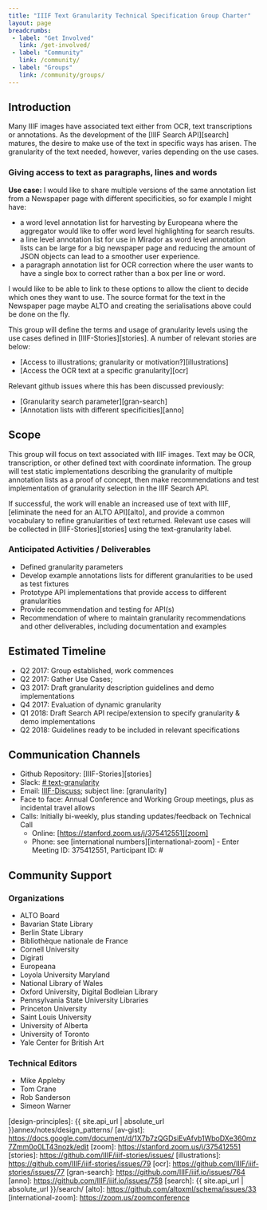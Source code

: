 ```yaml
---
title: "IIIF Text Granularity Technical Specification Group Charter"
layout: page
breadcrumbs:
 - label: "Get Involved"
   link: /get-involved/
 - label: "Community"
   link: /community/
 - label: "Groups"
   link: /community/groups/
---
```



## Introduction

Many IIIF images have associated text either from OCR, text transcriptions or annotations. As the development of the [IIIF Search API][search] matures, the desire to make use of the text in specific ways has arisen. The granularity of the text needed, however, varies depending on the use cases.

### Giving access to text as paragraphs, lines and words

**Use case:** I would like to share multiple versions of the same annotation list from a Newspaper page with different specificities, so for example I might have:

* a word level annotation list for harvesting by Europeana where the aggregator would like to offer word level highlighting for search results.
* a line level annotation list for use in Mirador as word level annotation lists can be large for a big newspaper page and reducing the amount of JSON objects can lead to a smoother user experience.
* a paragraph annotation list for OCR correction where the user wants to have a single box to correct rather than a box per line or word.

I would like to be able to link to these options to allow the client to decide which ones they want to use. The source format for the text in the Newspaper page maybe ALTO and creating the serialisations above could be done on the fly.

This group will define the terms and usage of granularity levels using the use cases defined in [IIIF-Stories][stories]. A number of relevant stories are below:

* [Access to illustrations; granularity or motivation?][illustrations]
* [Access the OCR text at a specific granularity][ocr]

Relevant github issues where this has been discussed previously:

* [Granularity search parameter][gran-search]
* [Annotation lists with different specificities][anno]

## Scope

This group will focus on text associated with IIIF images. Text may be OCR, transcription, or other defined text with coordinate information. The group will test static implementations describing the granularity of multiple annotation lists as a proof of concept, then make recommendations and test implementation of granularity selection in the IIIF Search API.

If successful, the work will enable an increased use of text with IIIF, [eliminate the need for an ALTO API][alto], and provide a common vocabulary to refine granularities of text returned.
Relevant use cases will be collected in [IIIF-Stories][stories] using the text-granularity label.

### Anticipated Activities / Deliverables

* Defined granularity parameters
* Develop example annotations lists for different granularities to be used as test fixtures
* Prototype API implementations that provide access to different granularities
* Provide recommendation and testing for API(s)
* Recommendation of where to maintain granularity recommendations and other deliverables, including documentation and examples

## Estimated Timeline

* Q2 2017: Group established, work commences
* Q2 2017: Gather Use Cases;
* Q3 2017: Draft granularity description guidelines and demo implementations
* Q4 2017: Evaluation of dynamic granularity
* Q1 2018: Draft Search API recipe/extension to specify granularity & demo implementations
* Q2 2018: Guidelines ready to be included in relevant specifications

## Communication Channels

* Github Repository: [IIIF-Stories][stories]
* Slack: [# text-granularity][text-slack]
* Email: [IIIF-Discuss][iiif-discuss]; subject line: \[granularity\]
* Face to face: Annual Conference and Working Group meetings, plus as incidental travel allows
* Calls: Initially bi-weekly, plus standing updates/feedback on Technical Call
    * Online: [https://stanford.zoom.us/j/375412551][zoom]
    * Phone: see [international numbers][international-zoom] - Enter Meeting ID: 375412551, Participant ID: #

## Community Support

### Organizations

* ALTO Board
* Bavarian State Library
* Berlin State Library
* Bibliothèque nationale de France
* Cornell University
* Digirati
* Europeana
* Loyola University Maryland
* National Library of Wales
* Oxford University, Digital Bodleian Library
* Pennsylvania State University Libraries
* Princeton University
* Saint Louis University
* University of Alberta
* University of Toronto
* Yale Center for British Art

### Technical Editors

* Mike Appleby
* Tom Crane
* Rob Sanderson
* Simeon Warner


[text-slack]: https://iiif.slack.com/messages/text-granularity/details/
[iiif-discuss]: https://groups.google.com/forum/#!forum/iiif-discuss
[design-principles]: {{ site.api_url | absolute_url }}annex/notes/design_patterns/
[av-gist]: https://docs.google.com/document/d/1X7b7zQGDsiEvAfvb1WboDXe360mz7Zmm0o0LT43nozk/edit
[zoom]: https://stanford.zoom.us/j/375412551
[stories]: https://github.com/IIIF/iiif-stories/issues/
[illustrations]: https://github.com/IIIF/iiif-stories/issues/79
[ocr]: https://github.com/IIIF/iiif-stories/issues/77
[gran-search]: https://github.com/IIIF/iiif.io/issues/764
[anno]: https://github.com/IIIF/iiif.io/issues/758
[search]: {{ site.api_url | absolute_url }}/search/
[alto]: https://github.com/altoxml/schema/issues/33
[international-zoom]: https://zoom.us/zoomconference